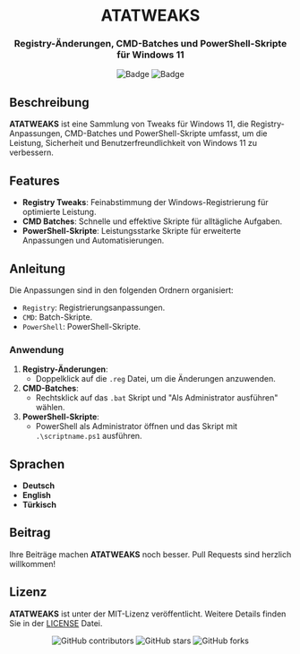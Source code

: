 <div align="center">

# ATATWEAKS
### Registry-Änderungen, CMD-Batches und PowerShell-Skripte für Windows 11

</div>

<div align="center">

![Badge](https://img.shields.io/badge/Tweaks-ATATWEAKS-darkgreen?style=flat-square)
![Badge](https://img.shields.io/badge/Language-DE/EN/TR-darkorange?style=flat-square)

</div>

## Beschreibung

**ATATWEAKS** ist eine Sammlung von Tweaks für Windows 11, die Registry-Anpassungen, CMD-Batches und PowerShell-Skripte umfasst, um die Leistung, Sicherheit und Benutzerfreundlichkeit von Windows 11 zu verbessern.

## Features

- **Registry Tweaks**: Feinabstimmung der Windows-Registrierung für optimierte Leistung.
- **CMD Batches**: Schnelle und effektive Skripte für alltägliche Aufgaben.
- **PowerShell-Skripte**: Leistungsstarke Skripte für erweiterte Anpassungen und Automatisierungen.

## Anleitung

Die Anpassungen sind in den folgenden Ordnern organisiert:

- `Registry`: Registrierungsanpassungen.
- `CMD`: Batch-Skripte.
- `PowerShell`: PowerShell-Skripte.

### Anwendung

1. **Registry-Änderungen**:
   - Doppelklick auf die `.reg` Datei, um die Änderungen anzuwenden.
2. **CMD-Batches**:
   - Rechtsklick auf das `.bat` Skript und "Als Administrator ausführen" wählen.
3. **PowerShell-Skripte**:
   - PowerShell als Administrator öffnen und das Skript mit `.\scriptname.ps1` ausführen.

## Sprachen

- **Deutsch**
- **English**
- **Türkisch**

## Beitrag

Ihre Beiträge machen **ATATWEAKS** noch besser. Pull Requests sind herzlich willkommen!

## Lizenz

**ATATWEAKS** ist unter der MIT-Lizenz veröffentlicht. Weitere Details finden Sie in der [LICENSE](LICENSE) Datei.

<div align="center">

![GitHub contributors](https://img.shields.io/github/contributors/yourusername/yourrepositoryname?color=darkgreen)
![GitHub stars](https://img.shields.io/github/stars/yourusername/yourrepositoryname?color=darkorange)
![GitHub forks](https://img.shields.io/github/forks/yourusername/yourrepositoryname?style=social)

</div>
